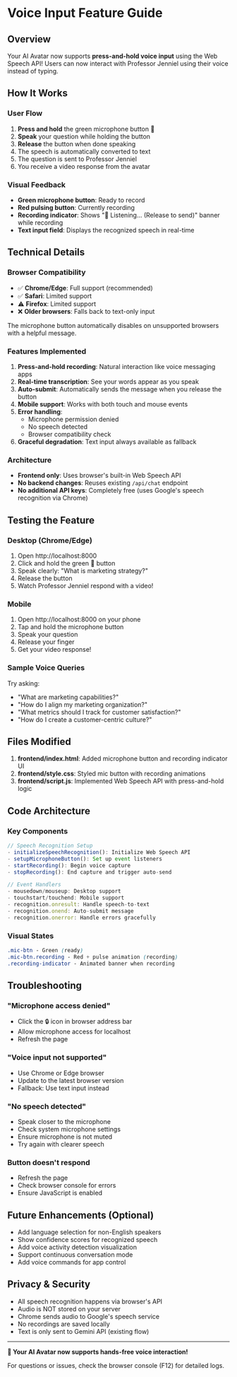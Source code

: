 # Voice Input Feature Guide

## Overview
Your AI Avatar now supports **press-and-hold voice input** using the Web Speech API! Users can now interact with Professor Jenniel using their voice instead of typing.

## How It Works

### User Flow
1. **Press and hold** the green microphone button 🎤
2. **Speak** your question while holding the button
3. **Release** the button when done speaking
4. The speech is automatically converted to text
5. The question is sent to Professor Jenniel
6. You receive a video response from the avatar

### Visual Feedback
- **Green microphone button**: Ready to record
- **Red pulsing button**: Currently recording
- **Recording indicator**: Shows "🎤 Listening... (Release to send)" banner while recording
- **Text input field**: Displays the recognized speech in real-time

## Technical Details

### Browser Compatibility
- ✅ **Chrome/Edge**: Full support (recommended)
- ✅ **Safari**: Limited support
- ⚠️ **Firefox**: Limited support
- ❌ **Older browsers**: Falls back to text-only input

The microphone button automatically disables on unsupported browsers with a helpful message.

### Features Implemented
1. **Press-and-hold recording**: Natural interaction like voice messaging apps
2. **Real-time transcription**: See your words appear as you speak
3. **Auto-submit**: Automatically sends the message when you release the button
4. **Mobile support**: Works with both touch and mouse events
5. **Error handling**: 
   - Microphone permission denied
   - No speech detected
   - Browser compatibility check
6. **Graceful degradation**: Text input always available as fallback

### Architecture
- **Frontend only**: Uses browser's built-in Web Speech API
- **No backend changes**: Reuses existing `/api/chat` endpoint
- **No additional API keys**: Completely free (uses Google's speech recognition via Chrome)

## Testing the Feature

### Desktop (Chrome/Edge)
1. Open http://localhost:8000
2. Click and hold the green 🎤 button
3. Speak clearly: "What is marketing strategy?"
4. Release the button
5. Watch Professor Jenniel respond with a video!

### Mobile
1. Open http://localhost:8000 on your phone
2. Tap and hold the microphone button
3. Speak your question
4. Release your finger
5. Get your video response!

### Sample Voice Queries
Try asking:
- "What are marketing capabilities?"
- "How do I align my marketing organization?"
- "What metrics should I track for customer satisfaction?"
- "How do I create a customer-centric culture?"

## Files Modified
1. **frontend/index.html**: Added microphone button and recording indicator UI
2. **frontend/style.css**: Styled mic button with recording animations
3. **frontend/script.js**: Implemented Web Speech API with press-and-hold logic

## Code Architecture

### Key Components
```javascript
// Speech Recognition Setup
- initializeSpeechRecognition(): Initialize Web Speech API
- setupMicrophoneButton(): Set up event listeners
- startRecording(): Begin voice capture
- stopRecording(): End capture and trigger auto-send

// Event Handlers
- mousedown/mouseup: Desktop support
- touchstart/touchend: Mobile support
- recognition.onresult: Handle speech-to-text
- recognition.onend: Auto-submit message
- recognition.onerror: Handle errors gracefully
```

### Visual States
```css
.mic-btn - Green (ready)
.mic-btn.recording - Red + pulse animation (recording)
.recording-indicator - Animated banner when recording
```

## Troubleshooting

### "Microphone access denied"
- Click the 🔒 icon in browser address bar
- Allow microphone access for localhost
- Refresh the page

### "Voice input not supported"
- Use Chrome or Edge browser
- Update to the latest browser version
- Fallback: Use text input instead

### "No speech detected"
- Speak closer to the microphone
- Check system microphone settings
- Ensure microphone is not muted
- Try again with clearer speech

### Button doesn't respond
- Refresh the page
- Check browser console for errors
- Ensure JavaScript is enabled

## Future Enhancements (Optional)
- Add language selection for non-English speakers
- Show confidence scores for recognized speech
- Add voice activity detection visualization
- Support continuous conversation mode
- Add voice commands for app control

## Privacy & Security
- All speech recognition happens via browser's API
- Audio is NOT stored on your server
- Chrome sends audio to Google's speech service
- No recordings are saved locally
- Text is only sent to Gemini API (existing flow)

---

**🎉 Your AI Avatar now supports hands-free voice interaction!**

For questions or issues, check the browser console (F12) for detailed logs.


